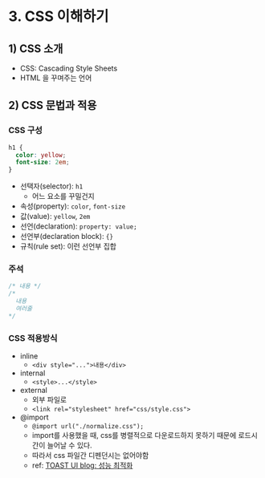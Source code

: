 # 3. CSS 이해하기

## 1) CSS 소개

- CSS: Cascading Style Sheets
- HTML 을 꾸며주는 언어

## 2) CSS 문법과 적용

### CSS 구성

```css
h1 {
  color: yellow;
  font-size: 2em;
}
```

- 선택자(selector): `h1`
  - 어느 요소를 꾸밀건지
- 속성(property): `color`, `font-size`
- 값(value): `yellow`, `2em`
- 선언(declaration): `property: value;`
- 선언부(declaration block): `{}`
- 규칙(rule set): 이런 선언부 집합

### 주석

```css
/* 내용 */
/*
  내용
  여러줄
*/
```

### CSS 적용방식

- inline
  - `<div style="...">내용</div>`
- internal
  - `<style>...</style>`
- external
  - 외부 파일로
  - `<link rel="stylesheet" href="css/style.css">`
- @import
  - `@import url("./normalize.css");`
  - import를 사용했을 때, css를 병렬적으로 다운로드하지 못하기 때문에 로드시간이 늘어날 수 있다.
  - 따라서 css 파일간 디펜던시는 없어야함
  - ref: [TOAST UI blog: 성능 최적화](https://ui.toast.com/fe-guide/ko_PERFORMANCE#%EB%B8%94%EB%A1%9D-%EB%A6%AC%EC%86%8C%EC%8A%A4css-%EC%9E%90%EB%B0%94%EC%8A%A4%ED%81%AC%EB%A6%BD%ED%8A%B8-%EC%B5%9C%EC%A0%81%ED%99%94)